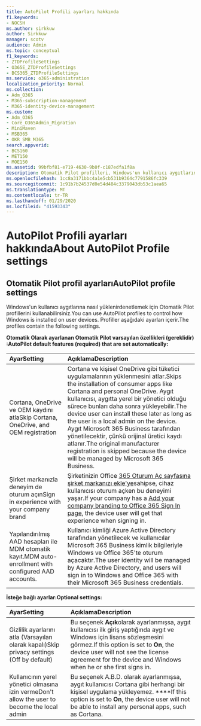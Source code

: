 ```yaml
---
title: AutoPilot Profili ayarları hakkında
f1.keywords:
- NOCSH
ms.author: sirkkuw
author: Sirkkuw
manager: scotv
audience: Admin
ms.topic: conceptual
f1_keywords:
- ZTDProfileSettings
- O365E_ZTDProfileSettings
- BCS365_ZTDProfileSettings
ms.service: o365-administration
localization_priority: Normal
ms.collection:
- Adm_O365
- M365-subscription-management
- M365-identity-device-management
ms.custom:
- Adm_O365
- Core_O365Admin_Migration
- MiniMaven
- MSB365
- OKR_SMB_M365
search.appverid:
- BCS160
- MET150
- MOE150
ms.assetid: 99bfbf81-e719-4630-9b0f-c187edfa1f8a
description: Otomatik Pilot profilleri, Windows'un kullanıcı aygıtlarına nasıl yükleniyi denetlemenize yardımcı olur. Profiller Cortana yüklemesini atla gibi varsayılan ve isteğe bağlı ayarlar içerir.
ms.openlocfilehash: 1cc8a3171bbc4a1e5cb531b9364c7791586fc339
ms.sourcegitcommit: 1c91b7b24537d0e54d484c3379043db53c1aea65
ms.translationtype: MT
ms.contentlocale: tr-TR
ms.lasthandoff: 01/29/2020
ms.locfileid: "41593343"
---
```

# <a name="about-autopilot-profile-settings"></a><span data-ttu-id="dab86-104">AutoPilot Profili ayarları hakkında</span><span class="sxs-lookup"><span data-stu-id="dab86-104">About AutoPilot Profile settings</span></span>

## <a name="autopilot-profile-settings"></a><span data-ttu-id="dab86-105">Otomatik Pilot profil ayarları</span><span class="sxs-lookup"><span data-stu-id="dab86-105">AutoPilot profile settings</span></span>

<span data-ttu-id="dab86-106">Windows'un kullanıcı aygıtlarına nasıl yüklenirdenetlemek için Otomatik Pilot profillerini kullanabilirsiniz.</span><span class="sxs-lookup"><span data-stu-id="dab86-106">You can use AutoPilot profiles to control how Windows is installed on user devices.</span></span> <span data-ttu-id="dab86-107">Profiller aşağıdaki ayarları içerir.</span><span class="sxs-lookup"><span data-stu-id="dab86-107">The profiles contain the following settings.</span></span>
  
 <span data-ttu-id="dab86-108">**Otomatik Olarak ayarlanan Otomatik Pilot varsayılan özellikleri (gereklidir) :**</span><span class="sxs-lookup"><span data-stu-id="dab86-108">**AutoPilot default features (required) that are set automatically:**</span></span>
  
|<span data-ttu-id="dab86-109">**Ayar**</span><span class="sxs-lookup"><span data-stu-id="dab86-109">**Setting**</span></span>|<span data-ttu-id="dab86-110">**Açıklama**</span><span class="sxs-lookup"><span data-stu-id="dab86-110">**Description**</span></span>|
|:-----|:-----|
|<span data-ttu-id="dab86-111">Cortana, OneDrive ve OEM kaydını atla</span><span class="sxs-lookup"><span data-stu-id="dab86-111">Skip Cortana, OneDrive, and OEM registration</span></span>  <br/> |<span data-ttu-id="dab86-112">Cortana ve kişisel OneDrive gibi tüketici uygulamalarının yüklenmesini atlar.</span><span class="sxs-lookup"><span data-stu-id="dab86-112">Skips the installation of consumer apps like Cortana and personal OneDrive.</span></span> <span data-ttu-id="dab86-113">Aygıt kullanıcısı, aygıtta yerel bir yönetici olduğu sürece bunları daha sonra yükleyebilir.</span><span class="sxs-lookup"><span data-stu-id="dab86-113">The device user can install these later as long as the user is a local admin on the device.</span></span> <span data-ttu-id="dab86-114">Aygıt Microsoft 365 Business tarafından yönetilecektir, çünkü orijinal üretici kaydı atlanır.</span><span class="sxs-lookup"><span data-stu-id="dab86-114">The original manufacturer registration is skipped because the device will be managed by Microsoft 365 Business.</span></span>  <br/> |
|<span data-ttu-id="dab86-115">Şirket markanızla deneyim de oturum açın</span><span class="sxs-lookup"><span data-stu-id="dab86-115">Sign in experience with your company brand</span></span>  <br/> |<span data-ttu-id="dab86-116">Şirketinizin Office [365 Oturum Aç sayfasına şirket markanızı ekle'ye](https://support.office.com/article/a1229cdb-ce19-4da5-90c7-2b9b146aef0a)sahipse, cihaz kullanıcısı oturum açken bu deneyimi yaşar.</span><span class="sxs-lookup"><span data-stu-id="dab86-116">If your company has a [Add your company branding to Office 365 Sign In page](https://support.office.com/article/a1229cdb-ce19-4da5-90c7-2b9b146aef0a), the device user will get that experience when signing in.</span></span>  <br/> |
|<span data-ttu-id="dab86-117">Yapılandırılmış AAD hesapları ile MDM otomatik kayıt.</span><span class="sxs-lookup"><span data-stu-id="dab86-117">MDM auto-enrollment with configured AAD accounts.</span></span>  <br/> |<span data-ttu-id="dab86-118">Kullanıcı kimliği Azure Active Directory tarafından yönetilecek ve kullanıcılar Microsoft 365 Business kimlik bilgileriyle Windows ve Office 365'te oturum açacaktır.</span><span class="sxs-lookup"><span data-stu-id="dab86-118">The user identity will be managed by Azure Active Directory, and users will sign in to Windows and Office 365 with their Microsoft 365 Business credentials.</span></span>  <br/> |
   
 <span data-ttu-id="dab86-119">**İsteğe bağlı ayarlar:**</span><span class="sxs-lookup"><span data-stu-id="dab86-119">**Optional settings:**</span></span>
  
|<span data-ttu-id="dab86-120">**Ayar**</span><span class="sxs-lookup"><span data-stu-id="dab86-120">**Setting**</span></span>|<span data-ttu-id="dab86-121">**Açıklama**</span><span class="sxs-lookup"><span data-stu-id="dab86-121">**Description**</span></span>|
|:-----|:-----|
|<span data-ttu-id="dab86-122">Gizlilik ayarlarını atla (Varsayılan olarak kapalı)</span><span class="sxs-lookup"><span data-stu-id="dab86-122">Skip privacy settings (Off by default)</span></span>  <br/> |<span data-ttu-id="dab86-123">Bu seçenek **Açık**olarak ayarlanmışsa, aygıt kullanıcısı ilk giriş yaptığında aygıt ve Windows için lisans sözleşmesini görmez.</span><span class="sxs-lookup"><span data-stu-id="dab86-123">If this option is set to **On**, the device user will not see the license agreement for the device and Windows when he or she first signs in.</span></span>  <br/> |
|<span data-ttu-id="dab86-124">Kullanıcının yerel yönetici olmasına izin verme</span><span class="sxs-lookup"><span data-stu-id="dab86-124">Don't allow the user to become the local admin</span></span>  <br/> |<span data-ttu-id="dab86-125">Bu seçenek A.B.D. olarak ayarlanmışsa, aygıt kullanıcısı Cortana gibi herhangi bir kişisel uygulama yükleyemez. \*\*\*\*</span><span class="sxs-lookup"><span data-stu-id="dab86-125">If this option is set to **On**, the device user will not be able to install any personal apps, such as Cortana.</span></span><br/> |
   
